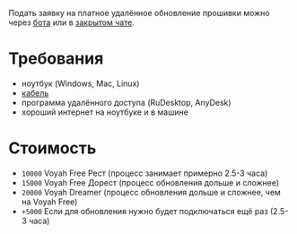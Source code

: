 Подать заявку на платное удалённое обновление прошивки можно через [бота](https://t.me/voyah_help_bot) или в [закрытом чате](https://t.me/+JftLkZ-jTFA4OGYy).

# Требования
  * ноутбук (Windows, Mac, Linux)
  * [кабель](cable.md)
  * программа удалённого доступа (RuDesktop, AnyDesk)
  * хороший интернет на ноутбуке и в машине

# Стоимость
  * `10000` Voyah Free Рест (процесс занимает примерно 2.5-3 часа)
  * `15000` Voyah Free Дорест (процесс обновления дольше и сложнее)
  * `20000` Voyah Dreamer (процесс обновления дольше и сложнее, чем на Voyah Free)
  * `+5000` Если для обновления нужно будет подключаться ещё раз (2.5-3 часа)
